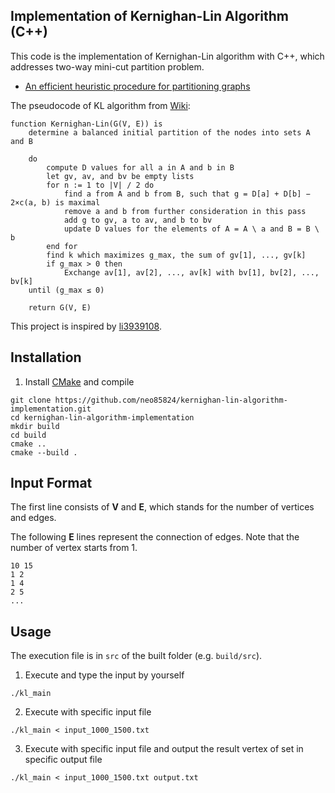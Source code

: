 ## Implementation of Kernighan-Lin Algorithm (C++)

This code is the implementation of Kernighan-Lin algorithm with C++, which addresses two-way mini-cut partition problem.
* [An efficient heuristic procedure for partitioning graphs
](https://ieeexplore.ieee.org/document/6771089)

The pseudocode of KL algorithm from [Wiki](https://en.wikipedia.org/wiki/Kernighan%E2%80%93Lin_algorithm):

```
function Kernighan-Lin(G(V, E)) is
    determine a balanced initial partition of the nodes into sets A and B
    
    do
        compute D values for all a in A and b in B
        let gv, av, and bv be empty lists
        for n := 1 to |V| / 2 do
            find a from A and b from B, such that g = D[a] + D[b] − 2×c(a, b) is maximal
            remove a and b from further consideration in this pass
            add g to gv, a to av, and b to bv
            update D values for the elements of A = A \ a and B = B \ b
        end for
        find k which maximizes g_max, the sum of gv[1], ..., gv[k]
        if g_max > 0 then
            Exchange av[1], av[2], ..., av[k] with bv[1], bv[2], ..., bv[k]
    until (g_max ≤ 0)

    return G(V, E)
```

This project is inspired by [li3939108](https://github.com/li3939108/KL-Partitioning).

## Installation

1. Install [CMake](https://cmake.org/) and compile

```shell
git clone https://github.com/neo85824/kernighan-lin-algorithm-implementation.git
cd kernighan-lin-algorithm-implementation
mkdir build
cd build
cmake ..
cmake --build .
```

## Input Format
The first line consists of **V** and **E**, which stands for the number of vertices and edges. 

The following **E** lines represent the connection of edges. Note that the number of vertex starts from 1.

```shell
10 15
1 2
1 4
2 5
...
```


## Usage 

The execution file is in `src` of the built folder (e.g. `build/src`).

1. Execute and type the input by yourself
```
./kl_main
```
2. Execute with specific input file
```
./kl_main < input_1000_1500.txt  
```
3. Execute with specific input file and output the result vertex of set in specific output file

```
./kl_main < input_1000_1500.txt output.txt
```
